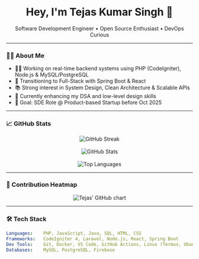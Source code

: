 <h1 align="center">Hey, I'm Tejas Kumar Singh 👋</h1>

<p align="center">
  Software Development Engineer • Open Source Enthusiast • DevOps Curious
</p>

---

### 👨‍💻 About Me

- 🧑‍💻 Working on real-time backend systems using PHP (CodeIgniter), Node.js & MySQL/PostgreSQL  
- 🚀 Transitioning to Full-Stack with Spring Boot & React  
- 📚 Strong interest in System Design, Clean Architecture & Scalable APIs  
- 🌱 Currently enhancing my DSA and low-level design skills  
- 🎯 Goal: SDE Role @ Product-based Startup before Oct 2025  

---

### 📈 GitHub Stats

<p align="center">
  <img src="https://github-readme-streak-stats.herokuapp.com?user=tejassinghrajput&theme=radical&hide_border=true&date_format=j%20M%5B%20Y%5D" alt="GitHub Streak" />
  <br><br>
  <img src="https://github-readme-stats.vercel.app/api?username=tejassinghrajput&show_icons=true&theme=radical&hide_border=true" alt="GitHub Stats" />
  <br><br>
  <img src="https://github-readme-stats.vercel.app/api/top-langs/?username=tejassinghrajput&layout=compact&theme=radical&hide_border=true" alt="Top Languages" />
</p>

---

### 🌱 Contribution Heatmap

<p align="center">
  <img src="https://ghchart.rshah.org/tejassinghrajput" alt="Tejas' GitHub chart" />
</p>

---

### 🛠️ Tech Stack

```yaml
Languages:    PHP, JavaScript, Java, SQL, HTML, CSS
Frameworks:   CodeIgniter 4, Laravel, Node.js, React, Spring Boot
Dev Tools:    Git, Docker, VS Code, GitHub Actions, Linux (Termux, Ubuntu)
Databases:    MySQL, PostgreSQL, Firebase
